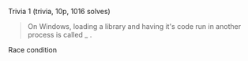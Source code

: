 Trivia 1 (trivia, 10p, 1016 solves)

> On Windows, loading a library and having it's code run in another process is called _ .

Race condition
